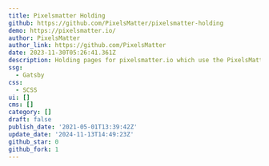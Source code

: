 ```yaml
---
title: Pixelsmatter Holding
github: https://github.com/PixelsMatter/pixelsmatter-holding
demo: https://pixelsmatter.io/
author: PixelsMatter
author_link: https://github.com/PixelsMatter
date: 2023-11-30T05:26:41.361Z
description: Holding pages for pixelsmatter.io which use the PixelsMatter Gatsby Starter.
ssg:
  - Gatsby
css:
  - SCSS
ui: []
cms: []
category: []
draft: false
publish_date: '2021-05-01T13:39:42Z'
update_date: '2024-11-13T14:49:23Z'
github_star: 0
github_fork: 1
---
```

